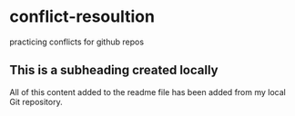 # conflict-resoultion
practicing conflicts for github repos

## This is a subheading created locally

All of this content added to the readme file has been added from my local Git repository.
